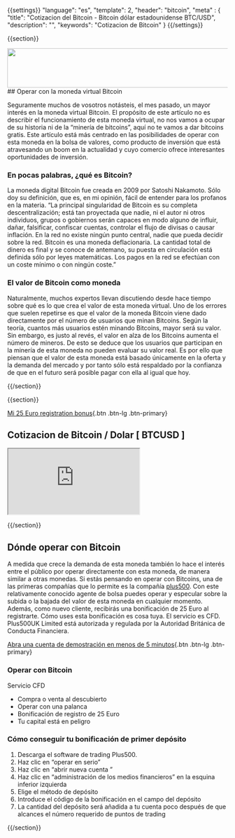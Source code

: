 {{settings}}
  "language": "es",
  "template": 2,
  "header": "bitcoin",
  "meta" : {
    "title": "Cotizacion del Bitcoin - Bitcoin dólar estadounidense BTC/USD",
    "description": "",
    "keywords": "Cotizacion de Bitcoin"
  }
{{/settings}}

{{section}}

<a href="http://serv.markets.com/promoRedirect?key=ej0xMzYxMjgxMSZsPTEzNjEyODA0JnA9MTAxNjA%3D"  target="_blank">
 <img src="http://serv.markets.com/promoLoadDisplay?key=ej0xMzYxMjgxMSZsPTEzNjEyODA0JnA9MTAxNjA%3D" width="728" height="90"/>
</a>
## Operar con la moneda virtual Bitcoin

Seguramente muchos de vosotros notásteis, el mes pasado, un mayor interés en la moneda virtual Bitcoin. El propósito de este artículo no es describir el funcionamiento de esta moneda virtual, no nos vamos a ocupar de su historia ni de la “minería de bitcoins”, aquí no te vamos a dar bitcoins gratis. Este artículo está más centrado en las posibilidades de operar con esta moneda en la bolsa de valores, como producto de inversión que está atravesando un boom en la actualidad y cuyo comercio ofrece interesantes oportunidades de inversión. 

### En pocas palabras, ¿qué es Bitcoin?

La moneda digital Bitcoin fue creada en 2009 por Satoshi Nakamoto. Sólo doy su definición, que es, en mi opinión, fácil de entender para los profanos en la materia. “La principal singularidad de Bitcoin es su completa descentralización; está tan proyectada que nadie, ni el autor ni otros individuos, grupos o gobiernos serán capaces en modo alguno de influir, dañar, falsificar, confiscar cuentas, controlar el flujo de divisas o causar inflación. En la red no existe ningún punto central, nadie que pueda decidir sobre la red. Bitcoin es una moneda deflacionaria. La cantidad total de dinero es final y se conoce de antemano, su puesta en circulación está definida sólo por leyes matemáticas. Los pagos en la red se efectúan con un coste mínimo o con ningún coste.”

### El valor de Bitcoin como moneda

Naturalmente, muchos expertos llevan discutiendo desde hace tiempo sobre qué es lo que crea el valor de esta moneda virtual. Uno de los errores que suelen repetirse es que el valor de la moneda Bitcoin viene dado directamente por el número de usuarios que minan Bitcoins. Según la teoría, cuantos más usuarios estén minando Bitcoins, mayor será su valor. Sin embargo, es justo al revés, el valor en alza de los Bitcoins aumenta el número de mineros. De esto se deduce que los usuarios que participan en la minería de esta moneda no pueden evaluar su valor real. Es por ello que piensan que el valor de esta moneda está basado únicamente en la oferta y la demanda del mercado y por tanto sólo está respaldado por la confianza de que en el futuro será posible pagar con ella al igual que hoy.

{{/section}}

{{section}}

[Mi 25 Euro registration bonus](http://www.plus500.com/es/StartTrading.aspx?id=66349&pl=2){.btn .btn-lg .btn-primary}

## Cotizacion de Bitcoin / Dolar [ BTCUSD ]

<div class="container kurz">
<a href="http://www.plus500.com/es/StartTrading.aspx?id=66349&tags=Bitcoin&pl=2"></a>
<a href="http://www.plus500.com/es/StartTrading.aspx?id=66349&tags=Bitcoin&pl=2"></a>
<iframe src="http://marketools.plus500.com/Widgets/InstrumentChartContainer?hl=es&cty=ES&id=66349&tags=widg+chart+litecoin&pl=2&instSymb=BTCUSD"></iframe>
</div>

{{/section}}



## Dónde operar con Bitcoin

A medida que crece la demanda de esta moneda también lo hace el interés entre el público por operar directamente con esta moneda, de manera similar a otras monedas. Si estás pensando en operar con Bitcoins, una de las primeras compañías que lo permite es la compañía [plus500](http://www.forexsrovnavac.cz/es/plus500). Con este relativamente conocido agente de bolsa puedes operar y especular sobre la subida o la bajada del valor de esta moneda en cualquier momento. Además, como nuevo cliente, recibirás una bonificación de 25 Euro al registrarte. Cómo uses esta bonificación es cosa tuya. El servicio es CFD. Plus500UK Limited está autorizada y regulada  por la Autoridad Británica de Conducta Financiera.

[Abra una cuenta de demostración en menos de 5 minutos](http://www.plus500.com/es/StartTrading.aspx?id=66349&pl=2){.btn .btn-lg .btn-primary}

### Operar con Bitcoin
Servicio CFD

 * Compra o venta al descubierto
 * Operar con una palanca
 * Bonificación de registro de 25 Euro
 * Tu capital está en peligro


### Cómo conseguir tu bonificación de primer depósito
  1.  Descarga el software de trading Plus500.
  2.  Haz clic en “operar en serio”
  3.  Haz clic en “abrir nueva cuenta ”
  4.  Haz clic en “administración de los medios financieros” en la esquina inferior izquierda
  5.  Elige el método de depósito
  6.  Introduce el código de la bonificación en el campo del depósito
  7.  La cantidad del depósito será añadida a tu cuenta poco después de que alcances el número requerido de puntos de trading

{{/section}}